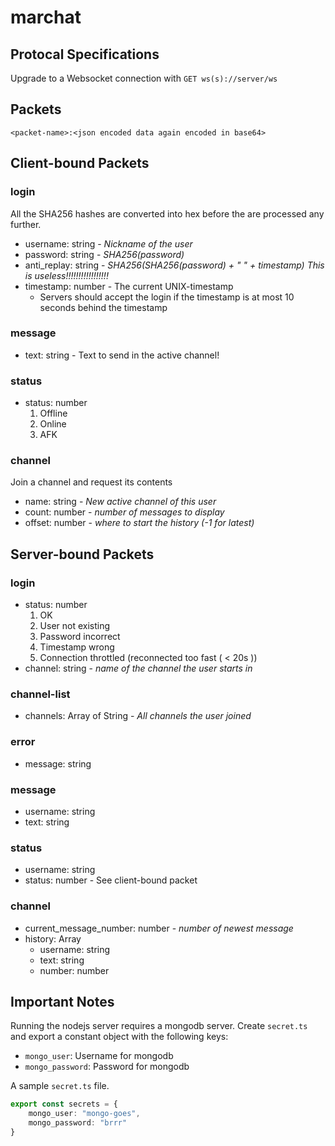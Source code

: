 # marchat

## Protocal Specifications

Upgrade to a Websocket connection with `GET ws(s)://server/ws`

## Packets

`<packet-name>:<json encoded data again encoded in base64>`

## Client-bound Packets

### login

All the SHA256 hashes are converted into hex before the are processed any further.

- username: string - *Nickname of the user*
- password: string - *SHA256(password)*
- anti_replay: string - *SHA256(SHA256(password) + " " + timestamp) This is useless!!!!!!!!!!!!!!!!!* 
- timestamp: number - The current UNIX-timestamp
    - Servers should accept the login if the timestamp is at most 10 seconds behind the timestamp

### message

- text: string - Text to send in the active channel!

### status

- status: number
    1. Offline
    2. Online
    3. AFK

### channel

Join a channel and request its contents

- name: string - *New active channel of this user*
- count: number - *number of messages to display*
- offset: number - *where to start the history (-1 for latest)*

## Server-bound Packets

### login

- status: number
    1. OK
    2. User not existing
    3. Password incorrect
    4. Timestamp wrong
    5. Connection throttled (reconnected too fast ( < 20s ))
- channel: string - *name of the channel the user starts in*

### channel-list

- channels: Array of String - *All channels the user joined*

### error

- message: string

### message

- username: string
- text: string

### status

- username: string
- status: number - See client-bound packet

### channel

- current_message_number: number - *number of newest message*
- history: Array
    - username: string
    - text: string
    - number: number

## Important Notes

Running the nodejs server requires a mongodb server.
Create `secret.ts` and export a constant object with the following keys:

- `mongo_user`: Username for mongodb
- `mongo_password`: Password for mongodb

A sample `secret.ts` file.

```typescript
export const secrets = {
    mongo_user: "mongo-goes",
    mongo_password: "brrr"
}
```
